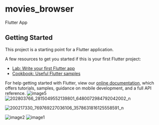 # movies_browser

Flutter App
## Getting Started

This project is a starting point for a Flutter application.

A few resources to get you started if this is your first Flutter project:

- [Lab: Write your first Flutter app](https://flutter.dev/docs/get-started/codelab)
- [Cookbook: Useful Flutter samples](https://flutter.dev/docs/cookbook)

For help getting started with Flutter, view our
[online documentation](https://flutter.dev/docs), which offers tutorials,
samples, guidance on mobile development, and a full API reference.
![image5](https://user-images.githubusercontent.com/56900874/124132985-a9d6e000-da81-11eb-8ea8-459abb2c7338.png)
![202803766_2815049552139801_6480072984792042002_n](https://user-images.githubusercontent.com/56900874/124276617-55e0ff80-db44-11eb-85d3-49e060334b1f.png)

![200217330_769769227036106_3578631816125558591_n](https://user-images.githubusercontent.com/56900874/124276199-c9ced800-db43-11eb-9005-d550c7101e6e.png)

![image2](https://user-images.githubusercontent.com/56900874/124132567-4187fe80-da81-11eb-9df2-379b4f1eb9b7.jpg)
![image1](https://user-images.githubusercontent.com/56900874/124132482-274e2080-da81-11eb-9a63-01b6ea7ac2df.jpg)
